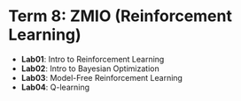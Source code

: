 # Term 8: ZMIO (Reinforcement Learning)

- **Lab01**: Intro to Reinforcement Learning
- **Lab02**: Intro to Bayesian Optimization
- **Lab03**: Model-Free Reinforcement Learning
- **Lab04**: Q-learning
